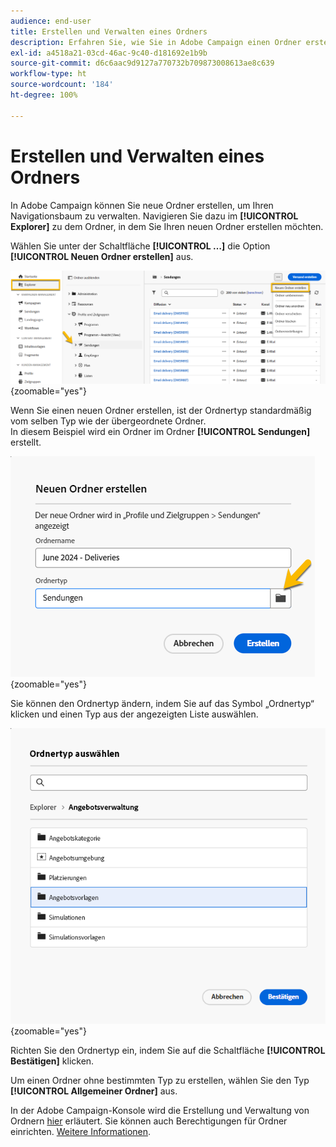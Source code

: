 ```yaml
---
audience: end-user
title: Erstellen und Verwalten eines Ordners
description: Erfahren Sie, wie Sie in Adobe Campaign einen Ordner erstellen und verwalten.
exl-id: a4518a21-03cd-46ac-9c40-d181692e1b9b
source-git-commit: d6c6aac9d9127a770732b709873008613ae8c639
workflow-type: ht
source-wordcount: '184'
ht-degree: 100%

---
```


# Erstellen und Verwalten eines Ordners

In Adobe Campaign können Sie neue Ordner erstellen, um Ihren Navigationsbaum zu verwalten. Navigieren Sie dazu im **[!UICONTROL Explorer]** zu dem Ordner, in dem Sie Ihren neuen Ordner erstellen möchten.

Wählen Sie unter der Schaltfläche **[!UICONTROL …]** die Option **[!UICONTROL Neuen Ordner erstellen]** aus.

![Screenshot mit der Option „Neuen Ordner erstellen“ unter der Schaltfläche „…“](assets/folder_create.png){zoomable="yes"}

Wenn Sie einen neuen Ordner erstellen, ist der Ordnertyp standardmäßig vom selben Typ wie der übergeordnete Ordner. \
In diesem Beispiel wird ein Ordner im Ordner **[!UICONTROL Sendungen]** erstellt.

![Screenshot mit einem neuen Ordner, der im Ordner „Sendungen“ erstellt wurde](assets/folder_new.png){zoomable="yes"}

Sie können den Ordnertyp ändern, indem Sie auf das Symbol „Ordnertyp“ klicken und einen Typ aus der angezeigten Liste auswählen.

![Screenshot mit der Liste der zur Auswahl stehenden Ordnertypen](assets/folder_type.png){zoomable="yes"}

Richten Sie den Ordnertyp ein, indem Sie auf die Schaltfläche **[!UICONTROL Bestätigen]** klicken.

Um einen Ordner ohne bestimmten Typ zu erstellen, wählen Sie den Typ **[!UICONTROL Allgemeiner Ordner]** aus.

In der Adobe Campaign-Konsole wird die Erstellung und Verwaltung von Ordnern [hier](https://experienceleague.adobe.com/de/docs/campaign/campaign-v8/config/configuration/folders-and-views) erläutert. Sie können auch Berechtigungen für Ordner einrichten. [Weitere Informationen](https://experienceleague.adobe.com/de/docs/campaign/campaign-v8/admin/permissions/folder-permissions).
